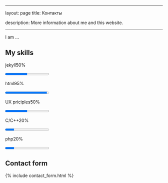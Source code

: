 ﻿---

layout: page
title: Контакты

description: More information about me and this website.

---


I am ...


## My skills


<div id="skills">
<div>
<p><span>jekyll</span><span>50%</span></p>
<progress value="50" max="100"></progress>
</div>
<div>
<p><span>html</span><span>95%</span></p>
<progress value="95" max="100"></progress>
</div>
<div>
<p><span>UX priciples</span><span>50%</span></p>
<progress value="50" max="100"></progress>
</div>

<div>
<p><span>C/C++</span><span>20%</span></p>
<progress value="20" max="100"></progress>
</div>

<div>
<p><span>php</span><span>20%</span></p>
<progress value="20" max="100"></progress>
</div>
</div>


## Contact form


{% include contact_form.html %}




